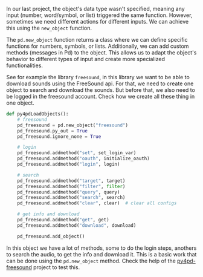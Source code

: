 In our last project, the object's data type wasn't specified, meaning any input (number, word/symbol, or list) triggered the same function. However, sometimes we need different actions for different inputs. We can achieve this using the `new_object` function.

The `pd.new_object` function returns a class where we can define specific functions for numbers, symbols, or lists. Additionally, we can add custom methods (messages in Pd) to the object. This allows us to adapt the object's behavior to different types of input and create more specialized functionalities.

See for example the library `freesound`, in this library we want to be able to download sounds using the FreeSound api. For that, we need to create one object to search and download the sounds. But before that, we also need to be logged in the freesound account. Check how we create all these thing in one object.

``` py
def py4pdLoadObjects():
    # freesound
    pd_freesound = pd.new_object("freesound")
    pd_freesound.py_out = True
    pd_freesound.ignore_none = True

    # login
    pd_freesound.addmethod("set", set_login_var)
    pd_freesound.addmethod("oauth", initialize_oauth)
    pd_freesound.addmethod("login", login)

    # search
    pd_freesound.addmethod("target", target)
    pd_freesound.addmethod("filter", filter)
    pd_freesound.addmethod("query", query)
    pd_freesound.addmethod("search", search)
    pd_freesound.addmethod("clear", clear)  # clear all configs

    # get info and download
    pd_freesound.addmethod("get", get)
    pd_freesound.addmethod("download", download)

    pd_freesound.add_object()
```

In this object we have a lot of methods, some to do the login steps, anothers to search the audio, to get the info and download it. This is a basic work that can be done using the `pd.new_object` method. Check the help of the [py4pd-freesound](https://github.com/charlesneimog/py4pd-freesound) project to test this.


